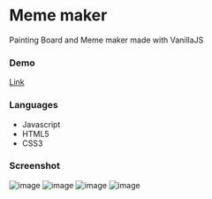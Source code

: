 # Meme maker
Painting Board and Meme maker made with VanillaJS



### Demo
[Link](https://elegant-chaja-d656f7.netlify.app/)

### Languages
* Javascript
* HTML5
* CSS3

### Screenshot
![image](https://user-images.githubusercontent.com/88661435/192247315-16d903a5-19cb-4895-9236-68fee8176570.png)
![image](https://user-images.githubusercontent.com/88661435/192248393-bb1d3f26-4193-4337-a453-724ba824ca14.png)
![image](https://user-images.githubusercontent.com/88661435/192248771-283aa1f7-f993-477b-b29b-64fe0f9aea3c.png)
![image](https://user-images.githubusercontent.com/88661435/192249030-55b5cb3b-014d-4d65-a52f-0e2273ea2f62.png)

